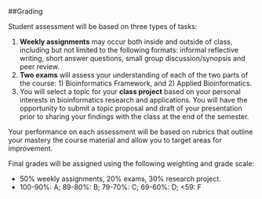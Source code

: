 ##Grading

Student assessment will be based on three types of tasks: 

1. **Weekly assignments** may occur both inside and outside of class, including but not limited to the following formats: informal reflective writing, short answer questions, small group discussion/synopsis and peer review.
2. **Two exams** will assess your understanding of each of the two parts of the course: 1) Bioinformatics Framework, and 2) Applied Bioinformatics.
3. You will select a topic for your **class project** based on your personal interests in bioinformatics research and applications. You will have the opportunity to submit a topic proposal and draft of your presentation prior to sharing your findings with the class at the end of the semester.

Your performance on each assessment will be based on rubrics that outline your mastery the course material and allow you to target areas for improvement. 

Final grades will be assigned using the following weighting and grade scale: 

* 50% weekly assignments, 20% exams, 30% research project. 
* 100-90%: A; 89-80%: B; 79-70%: C; 69-60%: D; <59: F

